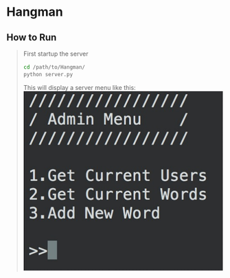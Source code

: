 #  Hangman 

##  How to Run

>  First startup the server
> ```bash
> cd /path/to/Hangman/
> python server.py
> ```
>  This will display a server menu like this: 
>  ![Admin Menu](/images/Admin_menu_screen_shot.jpg)
 
